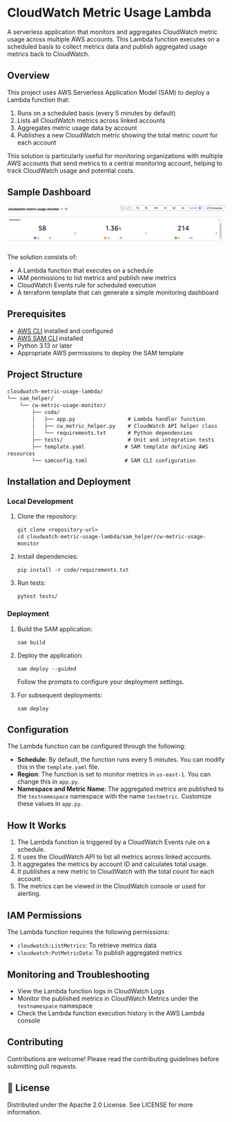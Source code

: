 # CloudWatch Metric Usage Lambda

A serverless application that monitors and aggregates CloudWatch metric usage across multiple AWS accounts. This Lambda function executes on a scheduled basis to collect metrics data and publish aggregated usage metrics back to CloudWatch.

## Overview

This project uses AWS Serverless Application Model (SAM) to deploy a Lambda function that:

1. Runs on a scheduled basis (every 5 minutes by default)
2. Lists all CloudWatch metrics across linked accounts
3. Aggregates metric usage data by account
4. Publishes a new CloudWatch metric showing the total metric count for each account

This solution is particularly useful for monitoring organizations with multiple AWS accounts that send metrics to a central monitoring account, helping to track CloudWatch usage and potential costs.

## Sample Dashboard

![Sample Dashboard](dashboard.png)

The solution consists of:

- A Lambda function that executes on a schedule
- IAM permissions to list metrics and publish new metrics
- CloudWatch Events rule for scheduled execution
- A terraform template that can generate a simple monitoring dashboard

## Prerequisites

- [AWS CLI](https://aws.amazon.com/cli/) installed and configured
- [AWS SAM CLI](https://docs.aws.amazon.com/serverless-application-model/latest/developerguide/serverless-sam-cli-install.html) installed
- Python 3.13 or later
- Appropriate AWS permissions to deploy the SAM template

## Project Structure

```
cloudwatch-metric-usage-lambda/
└── sam_helper/
    └── cw-metric-usage-monitor/
        ├── code/
        │   ├── app.py                 # Lambda handler function
        │   ├── cw_metric_helper.py    # CloudWatch API helper class
        │   └── requirements.txt       # Python dependencies
        ├── tests/                     # Unit and integration tests
        ├── template.yaml             # SAM template defining AWS resources
        └── samconfig.toml            # SAM CLI configuration
```

## Installation and Deployment

### Local Development

1. Clone the repository:
   ```
   git clone <repository-url>
   cd cloudwatch-metric-usage-lambda/sam_helper/cw-metric-usage-monitor
   ```

2. Install dependencies:
   ```
   pip install -r code/requirements.txt
   ```

3. Run tests:
   ```
   pytest tests/
   ```

### Deployment

1. Build the SAM application:
   ```
   sam build
   ```

2. Deploy the application:
   ```
   sam deploy --guided
   ```

   Follow the prompts to configure your deployment settings.

3. For subsequent deployments:
   ```
   sam deploy
   ```

## Configuration

The Lambda function can be configured through the following:

- **Schedule**: By default, the function runs every 5 minutes. You can modify this in the `template.yaml` file.
- **Region**: The function is set to monitor metrics in `us-east-1`. You can change this in `app.py`.
- **Namespace and Metric Name**: The aggregated metrics are published to the `testnamespace` namespace with the name `testmetric`. Customize these values in `app.py`.

## How It Works

1. The Lambda function is triggered by a CloudWatch Events rule on a schedule.
2. It uses the CloudWatch API to list all metrics across linked accounts.
3. It aggregates the metrics by account ID and calculates total usage.
4. It publishes a new metric to CloudWatch with the total count for each account.
5. The metrics can be viewed in the CloudWatch console or used for alerting.

## IAM Permissions

The Lambda function requires the following permissions:

- `cloudwatch:ListMetrics`: To retrieve metrics data
- `cloudwatch:PutMetricData`: To publish aggregated metrics

## Monitoring and Troubleshooting

- View the Lambda function logs in CloudWatch Logs
- Monitor the published metrics in CloudWatch Metrics under the `testnamespace` namespace
- Check the Lambda function execution history in the AWS Lambda console


## Contributing

Contributions are welcome! Please read the contributing guidelines before submitting pull requests.


## 📜 License

Distributed under the Apache 2.0 License. See LICENSE for more information.

